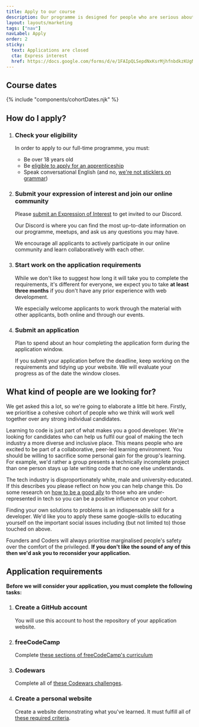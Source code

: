 ```yaml
---
title: Apply to our course
description: Our programme is designed for people who are serious about a career in web development, are comfortable with uncertainty, can take initiative, and believe strongly in the value of community and helping others.
layout: layouts/marketing
tags: ["nav"]
navLabel: Apply
order: 2
sticky:
  text: Applications are closed
  cta: Express interest
  href: https://docs.google.com/forms/d/e/1FAIpQLSepdNxKsrMjhfnbdkzKUgNpeWFmp8WLyiqTe_UY10TsPpFOEQ/viewform
---
```


## Course dates

{% include "components/cohortDates.njk" %}

<!-- {ul:.grid} -->

## How do I apply?

1. ### Check your eligibility

   In order to apply to our full-time programme, you must:

   - Be over 18 years old
   - Be [eligible to apply for an apprenticeship](https://www.gov.uk/guidance/apprenticeship-funding-rules-for-employers/annex-a-eligibility-criteria-who-we-fund)
   - Speak conversational English (and no, [we're not sticklers on grammar](https://wearyourvoicemag.com/language-purists-white-supremacy-classism/))

1. ### Submit your expression of interest and join our online community

   Please [submit an Expression of Interest](https://docs.google.com/forms/d/e/1FAIpQLSepdNxKsrMjhfnbdkzKUgNpeWFmp8WLyiqTe_UY10TsPpFOEQ/viewform) to get invited to our Discord. 

   Our Discord is where you can find the most up-to-date information on our programme, meetups, and ask us any questions you may have.

   We encourage all applicants to actively participate in our online community and learn collaboratively with each other.

1. ### Start work on the application requirements

   While we don't like to suggest how long it will take you to complete the requirements, it's different for everyone, we expect you to take **at least three months** if you don't have any prior experience with web development.

   We especially welcome applicants to work through the material with other applicants, both online and through our events.

1. ### Submit an application

   Plan to spend about an hour completing the application form during the application window.

   If you submit your application before the deadline, keep working on the requirements and tidying up your website. We will evaluate your progress as of the date the window closes.

   <!-- {ol:.grid} -->

## What kind of people are we looking for?

We get asked this a lot, so we're going to elaborate a little bit here. Firstly, we prioritise a cohesive cohort of people who we think will work well together over any strong individual candidates.

Learning to code is just part of what makes you a good developer. We're looking for candidates who can help us fulfil our goal of making the tech industry a more diverse and inclusive place. This means people who are excited to be part of a collaborative, peer-led learning environment. You should be willing to sacrifice some personal gain for the group's learning. For example, we'd rather a group presents a technically incomplete project than one person stays up late writing code that no one else understands.

The tech industry is disproportionately white, male and university-educated. If this describes you please reflect on how you can help change this. Do some research on [how to be a good ally](https://www.guidetoallyship.com) to those who are under-represented in tech so you can be a positive influence on your cohort.

Finding your own solutions to problems is an indispensable skill for a developer. We'd like you to apply these same google-skills to educating yourself on the important social issues including (but not limited to) those touched on above.

Founders and Coders will always prioritise marginalised people's safety over the comfort of the privileged. **If you don't like the sound of any of this then we'd ask you to reconsider your application.**

## Application requirements

**Before we will consider your application, you must complete the following tasks:**

1. ### Create a GitHub account

   You will use this account to host the repository of your application website.

1. ### freeCodeCamp

   Complete [these sections of freeCodeCamp's curriculum](/requirements/freecodecamp)

1. ### Codewars

   Complete all of [these Codewars challenges](/requirements/codewars).

1. ### Create a personal website

   Create a website demonstrating what you've learned. It must fulfill all of [these required criteria](/requirements/website).
